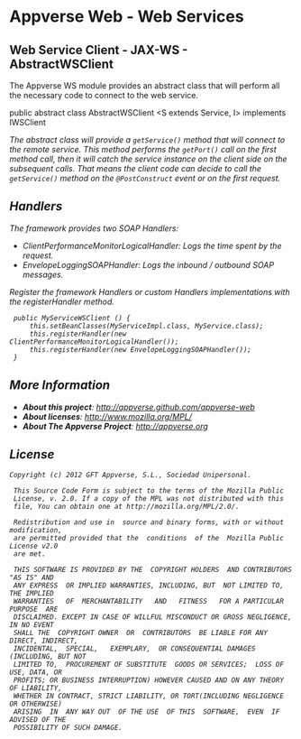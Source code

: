 Appverse Web - Web Services 
===========================
## Web Service Client - JAX-WS - AbstractWSClient 
The Appverse WS module provides an abstract class that will perform all the necessary code to connect to the web service. 

  public abstract class AbstractWSClient <S extends Service, I> implements IWSClient<I>

The abstract class will provide a `getService()` method that will connect to the remote service. 
This method performs the `getPort()` call on the first method call, then it will catch the service instance on the client side on the subsequent calls. 
That means the client code can decide to call the `getService()` method on the `@PostConstruct` event or on the first request.   

## Handlers
The framework provides two SOAP Handlers:

* ClientPerformanceMonitorLogicalHandler: Logs the time spent by the request.
* EnvelopeLoggingSOAPHandler: Logs the inbound / outbound SOAP messages.

Register the framework Handlers or custom Handlers implementations with the registerHandler method. 

     public MyServiceWSClient () { 
   		 this.setBeanClasses(MyServiceImpl.class, MyService.class); 
    	 this.registerHandler(new ClientPerformanceMonitorLogicalHandler()); 
    	 this.registerHandler(new EnvelopeLoggingSOAPHandler()); 
     } 
    
## More Information

* **About this project**: <http://appverse.github.com/appverse-web>
* **About licenses**: <http://www.mozilla.org/MPL/>
* **About The Appverse Project**: <http://appverse.org>

## License

    Copyright (c) 2012 GFT Appverse, S.L., Sociedad Unipersonal.

     This Source Code Form is subject to the terms of the Mozilla Public
     License, v. 2.0. If a copy of the MPL was not distributed with this
     file, You can obtain one at http://mozilla.org/MPL/2.0/.

     Redistribution and use in  source and binary forms, with or without modification, 
     are permitted provided that the  conditions  of the  Mozilla Public License v2.0 
     are met.

     THIS SOFTWARE IS PROVIDED BY THE  COPYRIGHT HOLDERS  AND CONTRIBUTORS "AS IS" AND
     ANY EXPRESS  OR IMPLIED WARRANTIES, INCLUDING, BUT  NOT LIMITED TO,   THE IMPLIED
     WARRANTIES   OF  MERCHANTABILITY   AND   FITNESS   FOR A PARTICULAR  PURPOSE  ARE
     DISCLAIMED. EXCEPT IN CASE OF WILLFUL MISCONDUCT OR GROSS NEGLIGENCE, IN NO EVENT
     SHALL THE  COPYRIGHT OWNER  OR  CONTRIBUTORS  BE LIABLE FOR ANY DIRECT, INDIRECT,
     INCIDENTAL,  SPECIAL,   EXEMPLARY,  OR CONSEQUENTIAL DAMAGES  (INCLUDING, BUT NOT
     LIMITED TO,  PROCUREMENT OF SUBSTITUTE  GOODS OR SERVICES;  LOSS OF USE, DATA, OR
     PROFITS; OR BUSINESS INTERRUPTION) HOWEVER CAUSED AND ON ANY THEORY OF LIABILITY,
     WHETHER IN CONTRACT, STRICT LIABILITY, OR TORT(INCLUDING NEGLIGENCE OR OTHERWISE) 
     ARISING  IN  ANY WAY OUT  OF THE USE  OF THIS  SOFTWARE,  EVEN  IF ADVISED OF THE 
     POSSIBILITY OF SUCH DAMAGE.
